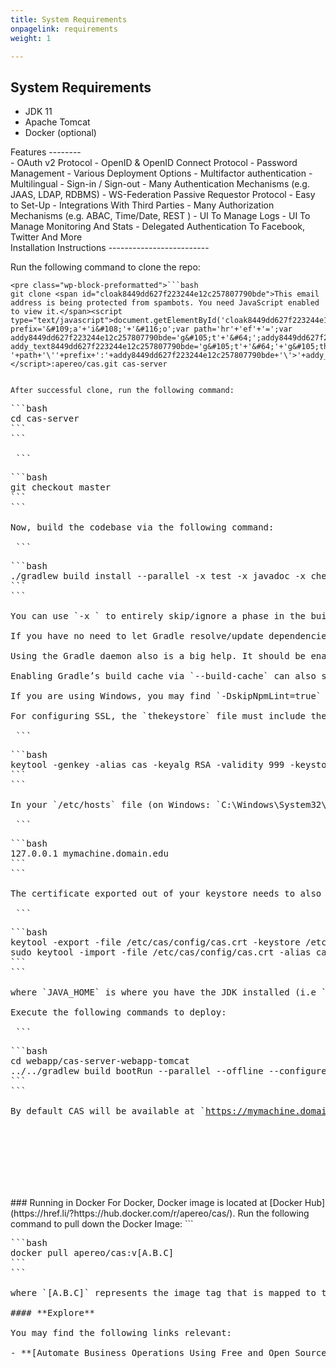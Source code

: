 ```yaml
---
title: System Requirements
onpagelink: requirements
weight: 1

---
```


System Requirements
-------------------

- JDK 11
- Apache Tomcat
- Docker (optional)
 
<div class="col-lg-12">Features
--------

 </div><div class="col-lg-12">- OAuth v2 Protocol
- OpenID &amp; OpenID Connect Protocol
- Password Management
- Various Deployment Options
- Multifactor authentication
- Multilingual
- Sign-in / Sign-out
- Many Authentication Mechanisms (e.g. JAAS, LDAP, RDBMS)
- WS-Federation Passive Requestor Protocol
- Easy to Set-Up
- Integrations With Third Parties
- Many Authorization Mechanisms (e.g. ABAC, Time/Date, REST )
- UI To Manage Logs
- UI To Manage Monitoring And Stats
- Delegated Authentication To Facebook, Twitter And More
 
 </div><div class="col-lg-12">Installation Instructions
-------------------------

Run the following command to clone the repo:

 ```
<pre class="wp-block-preformatted">```bash
git clone <span id="cloak8449dd627f223244e12c257807790bde">This email address is being protected from spambots. You need JavaScript enabled to view it.</span><script type="text/javascript">document.getElementById('cloak8449dd627f223244e12c257807790bde').innerHTML='';var prefix='&#109;a'+'i&#108;'+'&#116;o';var path='hr'+'ef'+'=';var addy8449dd627f223244e12c257807790bde='g&#105;t'+'&#64;';addy8449dd627f223244e12c257807790bde=addy8449dd627f223244e12c257807790bde+'g&#105;th&#117;b'+'&#46;'+'c&#111;m';var addy_text8449dd627f223244e12c257807790bde='g&#105;t'+'&#64;'+'g&#105;th&#117;b'+'&#46;'+'c&#111;m';document.getElementById('cloak8449dd627f223244e12c257807790bde').innerHTML+='<a '+path+'\''+prefix+':'+addy8449dd627f223244e12c257807790bde+'\'>'+addy_text8449dd627f223244e12c257807790bde+'<\/a>';</script>:apereo/cas.git cas-server
```
```

After successful clone, run the following command:

 ```
<pre class="wp-block-preformatted">```bash
cd cas-server
```
```

 ```
<pre class="wp-block-preformatted">```bash
git checkout master
```
```

Now, build the codebase via the following command:

 ```
<pre class="wp-block-preformatted">```bash
./gradlew build install --parallel -x test -x javadoc -x check
```
```

You can use `-x <task>` to entirely skip/ignore a phase in the build. (i.e. `-x test`, `-x check`).

If you have no need to let Gradle resolve/update dependencies and new module versions for you, you can take advantage of the `--offline` flag when you build which tends to make the build go a lot faster.

Using the Gradle daemon also is a big help. It should be enabled by default.

Enabling Gradle’s build cache via `--build-cache` can also significantly improve build times.

If you are using Windows, you may find `-DskipNpmLint=true` needed for the build due to line ending difference between OS

For configuring SSL, the `thekeystore` file must include the SSL private/public keys that are issued for your CAS server domain. You will need to use the `keytool` command of the JDK to create the keystore and the certificate. The following commands may serve as an example:

 ```
<pre class="wp-block-preformatted">```bash
keytool -genkey -alias cas -keyalg RSA -validity 999 -keystore /etc/cas/thekeystore -ext san=dns:$REPLACE_WITH_FULL_MACHINE_NAME
```
```

In your `/etc/hosts` file (on Windows: `C:\Windows\System32\Drivers\etc\hosts`), you may also need to add the following entry:

 ```
<pre class="wp-block-preformatted">```bash
127.0.0.1 mymachine.domain.edu
```
```

The certificate exported out of your keystore needs to also be imported into the Java platform’s global keystore:

 ```
<pre class="wp-block-preformatted">```bash
keytool -export -file /etc/cas/config/cas.crt -keystore /etc/cas/thekeystore -alias cas
sudo keytool -import -file /etc/cas/config/cas.crt -alias cas -keystore $JAVA_HOME/jre/lib/security/cacerts
```
```

where `JAVA_HOME` is where you have the JDK installed (i.e `/Library/Java/JavaVirtualMachines/jdk[version].jdk/Contents/Home`).

Execute the following commands to deploy:

 ```
<pre class="wp-block-preformatted">```bash
cd webapp/cas-server-webapp-tomcat
../../gradlew build bootRun --parallel --offline --configure-on-demand --build-cache --stacktrace
```
```

By default CAS will be available at `<a href="https://href.li/?https://mymachine.domain.edu:8443/cas" rel="nofollow">https://mymachine.domain.edu:8443/cas</a>`

 </div>### Running in Docker

For Docker, Docker image is located at [Docker Hub](https://href.li/?https://hub.docker.com/r/apereo/cas/). Run the following command to pull down the Docker Image:

 ```
<pre class="wp-block-preformatted">```bash
docker pull apereo/cas:v[A.B.C]
```
```

where `[A.B.C]` represents the image tag that is mapped to the CAS server version.

#### **Explore**

You may find the following links relevant:

- **[Automate Business Operations Using Free and Open Source Software](https://blog.containerize.com/2020/08/27/automate-business-operations-using-open-source-software/)**
 